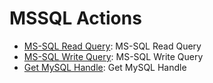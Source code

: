 # MSSQL Actions

* [MS-SQL Read Query](https://github.com/unskript/Awesome-CloudOps-Automation/tree/master/MsSQL/legos/mssql\_read\_query/README.md): MS-SQL Read Query
* [MS-SQL Write Query](https://github.com/unskript/Awesome-CloudOps-Automation/tree/master/MsSQL/legos/mssql\_write\_query/README.md): MS-SQL Write Query
* [Get MySQL Handle](https://github.com/unskript/Awesome-CloudOps-Automation/tree/master/MySQL/legos/mysql\_get\_handle/README.md): Get MySQL Handle
